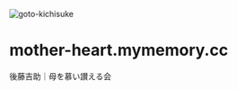 ![goto-kichisuke](https://user-images.githubusercontent.com/17609481/141887711-65d56e32-cfb7-44f6-83a6-a3c3eee9e32b.PNG)
# mother-heart.mymemory.cc
後藤吉助｜母を慕い讃える会
